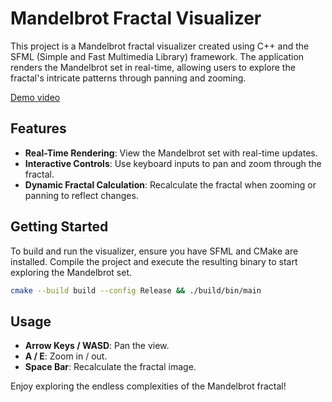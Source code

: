 # Mandelbrot Fractal Visualizer

This project is a Mandelbrot fractal visualizer created using C++ and the SFML (Simple and Fast Multimedia Library) framework. The application renders the Mandelbrot set in real-time, allowing users to explore the fractal's intricate patterns through panning and zooming.

[Demo video](demo.mp4)

## Features

- **Real-Time Rendering**: View the Mandelbrot set with real-time updates.
- **Interactive Controls**: Use keyboard inputs to pan and zoom through the fractal.
- **Dynamic Fractal Calculation**: Recalculate the fractal when zooming or panning to reflect changes.

## Getting Started

To build and run the visualizer, ensure you have SFML and CMake are installed. Compile the project and execute the resulting binary to start exploring the Mandelbrot set.
```bash
cmake --build build --config Release && ./build/bin/main
```

## Usage

- **Arrow Keys / WASD**: Pan the view.
- **A / E**: Zoom in / out.
- **Space Bar**: Recalculate the fractal image.

Enjoy exploring the endless complexities of the Mandelbrot fractal!

